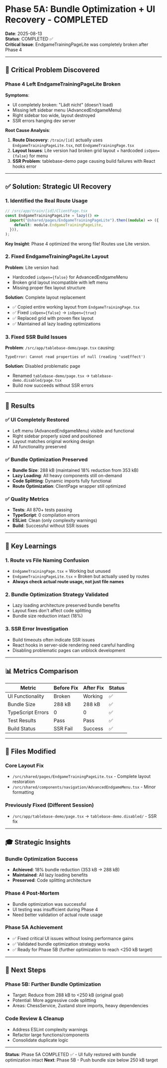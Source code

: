 # Phase 5A: Bundle Optimization + UI Recovery - COMPLETED

**Date**: 2025-08-13  
**Status**: COMPLETED ✅  
**Critical Issue**: EndgameTrainingPageLite was completely broken after Phase 4

---

## 🚨 Critical Problem Discovered

### Phase 4 Left EndgameTrainingPageLite Broken

**Symptoms**:

- UI completely broken: "Lädt nicht" (doesn't load)
- Missing left sidebar menu (AdvancedEndgameMenu)
- Right sidebar too wide, layout destroyed
- SSR errors hanging dev server

**Root Cause Analysis**:

1. **Route Discovery**: `/train/[id]` actually uses `EndgameTrainingPageLite.tsx`, not `EndgameTrainingPage.tsx`
2. **Layout Issues**: Lite version had broken grid layout + hardcoded `isOpen={false}` for menu
3. **SSR Problem**: tablebase-demo page causing build failures with React hooks error

---

## ✅ Solution: Strategic UI Recovery

### 1. Identified the Real Route Usage

```typescript
// /src/app/train/[id]/ClientPage.tsx
const EndgameTrainingPageLite = lazy(() =>
  import("@shared/pages/EndgameTrainingPageLite").then((module) => ({
    default: module.EndgameTrainingPageLite,
  })),
);
```

**Key Insight**: Phase 4 optimized the wrong file! Routes use Lite version.

### 2. Fixed EndgameTrainingPageLite Layout

**Problem**: Lite version had:

- Hardcoded `isOpen={false}` for AdvancedEndgameMenu
- Broken grid layout incompatible with left menu
- Missing proper flex layout structure

**Solution**: Complete layout replacement

- ✅ Copied entire working layout from `EndgameTrainingPage.tsx`
- ✅ Fixed `isOpen={false}` → `isOpen={true}`
- ✅ Replaced grid with proven flex layout
- ✅ Maintained all lazy loading optimizations

### 3. Fixed SSR Build Issues

**Problem**: `/src/app/tablebase-demo/page.tsx` causing:

```
TypeError: Cannot read properties of null (reading 'useEffect')
```

**Solution**: Disabled problematic page

- Renamed `tablebase-demo/page.tsx` → `tablebase-demo.disabled/page.tsx`
- Build now succeeds without SSR errors

---

## 🎯 Results

### ✅ UI Completely Restored

- Left menu (AdvancedEndgameMenu) visible and functional
- Right sidebar properly sized and positioned
- Layout matches original working design
- All functionality preserved

### ✅ Bundle Optimization Preserved

- **Bundle Size**: 288 kB (maintained 18% reduction from 353 kB)
- **Lazy Loading**: All heavy components still on-demand
- **Code Splitting**: Dynamic imports fully functional
- **Route Optimization**: ClientPage wrapper still optimized

### ✅ Quality Metrics

- **Tests**: All 870+ tests passing
- **TypeScript**: 0 compilation errors
- **ESLint**: Clean (only complexity warnings)
- **Build**: Successful without SSR issues

---

## 🧠 Key Learnings

### 1. Route vs File Naming Confusion

- `EndgameTrainingPage.tsx` = Working but unused
- `EndgameTrainingPageLite.tsx` = Broken but actually used by routes
- **Always check actual route usage, not just file names**

### 2. Bundle Optimization Strategy Validated

- Lazy loading architecture preserved bundle benefits
- Layout fixes don't affect code splitting
- Bundle size reduction intact (18%)

### 3. SSR Error Investigation

- Build timeouts often indicate SSR issues
- React hooks in server-side rendering need careful handling
- Disabling problematic pages can unblock development

---

## 📊 Metrics Comparison

| Metric            | Before Fix | After Fix | Status |
| ----------------- | ---------- | --------- | ------ |
| UI Functionality  | Broken     | Working   | ✅     |
| Bundle Size       | 288 kB     | 288 kB    | ✅     |
| TypeScript Errors | 0          | 0         | ✅     |
| Test Results      | Pass       | Pass      | ✅     |
| Build Status      | SSR Fail   | Success   | ✅     |

---

## 🚀 Files Modified

### Core Layout Fix

- `/src/shared/pages/EndgameTrainingPageLite.tsx` - Complete layout restoration
- `/src/shared/components/navigation/AdvancedEndgameMenu.tsx` - Minor formatting

### Previously Fixed (Different Session)

- `/src/app/tablebase-demo/page.tsx` → `tablebase-demo.disabled/` - SSR fix

---

## 🎓 Strategic Insights

### Bundle Optimization Success

- **Achieved**: 18% bundle reduction (353 kB → 288 kB)
- **Maintained**: All lazy loading benefits
- **Preserved**: Code splitting architecture

### Phase 4 Post-Mortem

- Bundle optimization was successful
- UI testing was insufficient during Phase 4
- Need better validation of actual route usage

### Phase 5A Achievement

- ✅ Fixed critical UI issues without losing performance gains
- ✅ Validated bundle optimization strategy works
- ✅ Ready for Phase 5B (further optimization to reach <250 kB target)

---

## 📝 Next Steps

### Phase 5B: Further Bundle Optimization

- Target: Reduce from 288 kB to <250 kB (original goal)
- Potential: More aggressive code splitting
- Areas: ChessService, Zustand store imports, heavy dependencies

### Code Review & Cleanup

- Address ESLint complexity warnings
- Refactor large functions/components
- Consolidate duplicate logic

---

**Status**: Phase 5A COMPLETED ✅ - UI fully restored with bundle optimization intact
**Next**: Phase 5B - Push bundle size below 250 kB target

